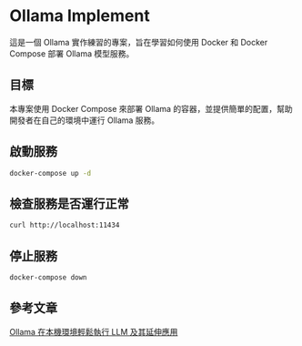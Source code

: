 # Ollama Implement

這是一個 Ollama 實作練習的專案，旨在學習如何使用 Docker 和 Docker Compose 部署 Ollama 模型服務。

## 目標

本專案使用 Docker Compose 來部署 Ollama 的容器，並提供簡單的配置，幫助開發者在自己的環境中運行 Ollama 服務。

## 啟動服務

```bash
docker-compose up -d
```

## 檢查服務是否運行正常

```bash
curl http://localhost:11434
```

## 停止服務

```bash
docker-compose down
```

## 參考文章
[Ollama 在本機環境輕鬆執行 LLM 及其延伸應用](https://reurl.cc/xpbpAE)

